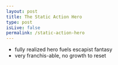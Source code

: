 ```yaml
---
layout: post
title: The Static Action Hero
type: post
isLive: false
permalink: /static-action-hero
---
```


- fully realized hero fuels escapist fantasy
- very franchis-able, no growth to reset
